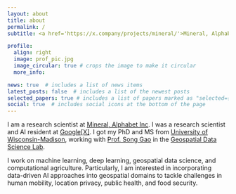 ```yaml
---
layout: about
title: about
permalink: /
subtitle: <a href='https://x.company/projects/mineral/'>Mineral, Alphabet Inc</a>. 1600 Amphitheatre Parkway, Mountain View, CA 94043

profile:
  align: right
  image: prof_pic.jpg
  image_circular: true # crops the image to make it circular
  more_info:

news: true  # includes a list of news items
latest_posts: false  # includes a list of the newest posts
selected_papers: true # includes a list of papers marked as "selected={true}"
social: true  # includes social icons at the bottom of the page
---
```


I am a research scientist at [Mineral, Alphabet Inc](https://x.company/projects/mineral/). I was a research scientist and AI resident at [Google\[X\]](https://x.company). I got my PhD and MS from [University of Wisconsin-Madison](https://www.wisc.edu/), working with [Prof. Song Gao](https://geography.wisc.edu/staff/gao-song/) in the [Geospatial Data Science Lab](https://geography.wisc.edu/geods/).

I work on machine learning, deep learning, geospatial data science, and computational agriculture. Particularly, I am interested in incorporating data-driven AI approaches into geospatial domains to tackle challenges in human mobility, location privacy, public health, and food security.